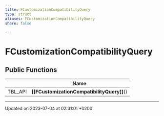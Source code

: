 ```yaml
---
title: FCustomizationCompatibilityQuery
type: struct
aliases: FCustomizationCompatibilityQuery
share: false

---
```


# FCustomizationCompatibilityQuery





## Public Functions

|                | Name           |
| -------------- | -------------- |
| TBL_API | **[[FCustomizationCompatibilityQuery]]**() |

-------------------------------

Updated on 2023-07-04 at 02:31:01 +0200